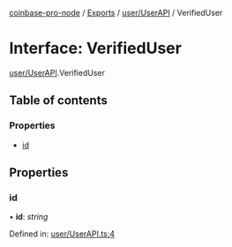 [coinbase-pro-node](../README.md) / [Exports](../modules.md) / [user/UserAPI](../modules/user_userapi.md) / VerifiedUser

# Interface: VerifiedUser

[user/UserAPI](../modules/user_userapi.md).VerifiedUser

## Table of contents

### Properties

- [id](user_userapi.verifieduser.md#id)

## Properties

### id

• **id**: _string_

Defined in: [user/UserAPI.ts:4](https://github.com/bennycode/coinbase-pro-node/blob/845b71d/src/user/UserAPI.ts#L4)
